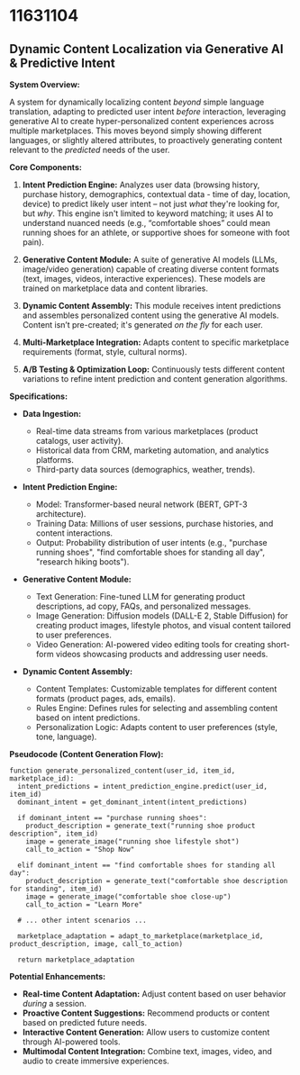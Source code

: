 # 11631104

## Dynamic Content Localization via Generative AI & Predictive Intent

**System Overview:**

A system for dynamically localizing content *beyond* simple language translation, adapting to predicted user intent *before* interaction, leveraging generative AI to create hyper-personalized content experiences across multiple marketplaces. This moves beyond simply showing different languages, or slightly altered attributes, to proactively generating content relevant to the *predicted* needs of the user.

**Core Components:**

1.  **Intent Prediction Engine:** Analyzes user data (browsing history, purchase history, demographics, contextual data - time of day, location, device) to predict likely user intent – not just *what* they're looking for, but *why*. This engine isn't limited to keyword matching; it uses AI to understand nuanced needs (e.g., “comfortable shoes” could mean running shoes for an athlete, or supportive shoes for someone with foot pain).

2.  **Generative Content Module:**  A suite of generative AI models (LLMs, image/video generation) capable of creating diverse content formats (text, images, videos, interactive experiences).  These models are trained on marketplace data and content libraries.

3.  **Dynamic Content Assembly:**  This module receives intent predictions and assembles personalized content using the generative AI models. Content isn’t pre-created; it's generated *on the fly* for each user.

4.  **Multi-Marketplace Integration:**  Adapts content to specific marketplace requirements (format, style, cultural norms).

5.  **A/B Testing & Optimization Loop:**  Continuously tests different content variations to refine intent prediction and content generation algorithms.

**Specifications:**

*   **Data Ingestion:**
    *   Real-time data streams from various marketplaces (product catalogs, user activity).
    *   Historical data from CRM, marketing automation, and analytics platforms.
    *   Third-party data sources (demographics, weather, trends).

*   **Intent Prediction Engine:**
    *   Model: Transformer-based neural network (BERT, GPT-3 architecture).
    *   Training Data:  Millions of user sessions, purchase histories, and content interactions.
    *   Output: Probability distribution of user intents (e.g., "purchase running shoes", "find comfortable shoes for standing all day", "research hiking boots").

*   **Generative Content Module:**
    *   Text Generation: Fine-tuned LLM for generating product descriptions, ad copy, FAQs, and personalized messages.
    *   Image Generation: Diffusion models (DALL-E 2, Stable Diffusion) for creating product images, lifestyle photos, and visual content tailored to user preferences.
    *   Video Generation: AI-powered video editing tools for creating short-form videos showcasing products and addressing user needs.

*   **Dynamic Content Assembly:**
    *   Content Templates: Customizable templates for different content formats (product pages, ads, emails).
    *   Rules Engine:  Defines rules for selecting and assembling content based on intent predictions.
    *   Personalization Logic:  Adapts content to user preferences (style, tone, language).

**Pseudocode (Content Generation Flow):**

```
function generate_personalized_content(user_id, item_id, marketplace_id):
  intent_predictions = intent_prediction_engine.predict(user_id, item_id)
  dominant_intent = get_dominant_intent(intent_predictions)

  if dominant_intent == "purchase running shoes":
    product_description = generate_text("running shoe product description", item_id)
    image = generate_image("running shoe lifestyle shot")
    call_to_action = "Shop Now"

  elif dominant_intent == "find comfortable shoes for standing all day":
    product_description = generate_text("comfortable shoe description for standing", item_id)
    image = generate_image("comfortable shoe close-up")
    call_to_action = "Learn More"

  # ... other intent scenarios ...

  marketplace_adaptation = adapt_to_marketplace(marketplace_id, product_description, image, call_to_action)

  return marketplace_adaptation
```

**Potential Enhancements:**

*   **Real-time Content Adaptation:** Adjust content based on user behavior *during* a session.
*   **Proactive Content Suggestions:**  Recommend products or content based on predicted future needs.
*   **Interactive Content Generation:**  Allow users to customize content through AI-powered tools.
*   **Multimodal Content Integration:** Combine text, images, video, and audio to create immersive experiences.